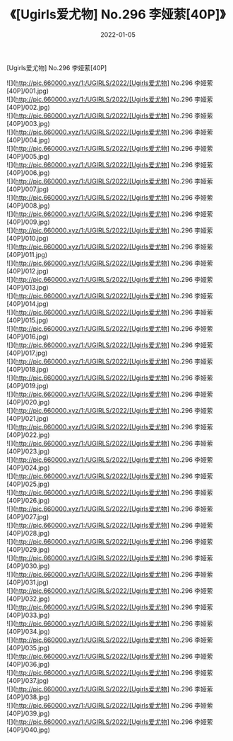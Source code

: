 ﻿---
layout: post
title:  《[Ugirls爱尤物] No.296 李娅萦[40P]》
date:   2022-01-05
img: http://pic.660000.xyz/1:/UGIRLS/2022/[Ugirls爱尤物] No.296 李娅萦[40P]/000.jpg
categories: [美女, 清纯, 唯美]
---

[Ugirls爱尤物] No.296 李娅萦[40P]

  ![](http://pic.660000.xyz/1:/UGIRLS/2022/[Ugirls爱尤物] No.296 李娅萦[40P]/001.jpg) <br> ![](http://pic.660000.xyz/1:/UGIRLS/2022/[Ugirls爱尤物] No.296 李娅萦[40P]/002.jpg) <br> ![](http://pic.660000.xyz/1:/UGIRLS/2022/[Ugirls爱尤物] No.296 李娅萦[40P]/003.jpg) <br> ![](http://pic.660000.xyz/1:/UGIRLS/2022/[Ugirls爱尤物] No.296 李娅萦[40P]/004.jpg) <br> ![](http://pic.660000.xyz/1:/UGIRLS/2022/[Ugirls爱尤物] No.296 李娅萦[40P]/005.jpg) <br> ![](http://pic.660000.xyz/1:/UGIRLS/2022/[Ugirls爱尤物] No.296 李娅萦[40P]/006.jpg) <br> ![](http://pic.660000.xyz/1:/UGIRLS/2022/[Ugirls爱尤物] No.296 李娅萦[40P]/007.jpg) <br> ![](http://pic.660000.xyz/1:/UGIRLS/2022/[Ugirls爱尤物] No.296 李娅萦[40P]/008.jpg) <br> ![](http://pic.660000.xyz/1:/UGIRLS/2022/[Ugirls爱尤物] No.296 李娅萦[40P]/009.jpg) <br> ![](http://pic.660000.xyz/1:/UGIRLS/2022/[Ugirls爱尤物] No.296 李娅萦[40P]/010.jpg) <br> ![](http://pic.660000.xyz/1:/UGIRLS/2022/[Ugirls爱尤物] No.296 李娅萦[40P]/011.jpg) <br> ![](http://pic.660000.xyz/1:/UGIRLS/2022/[Ugirls爱尤物] No.296 李娅萦[40P]/012.jpg) <br> ![](http://pic.660000.xyz/1:/UGIRLS/2022/[Ugirls爱尤物] No.296 李娅萦[40P]/013.jpg) <br> ![](http://pic.660000.xyz/1:/UGIRLS/2022/[Ugirls爱尤物] No.296 李娅萦[40P]/014.jpg) <br> ![](http://pic.660000.xyz/1:/UGIRLS/2022/[Ugirls爱尤物] No.296 李娅萦[40P]/015.jpg) <br> ![](http://pic.660000.xyz/1:/UGIRLS/2022/[Ugirls爱尤物] No.296 李娅萦[40P]/016.jpg) <br> ![](http://pic.660000.xyz/1:/UGIRLS/2022/[Ugirls爱尤物] No.296 李娅萦[40P]/017.jpg) <br> ![](http://pic.660000.xyz/1:/UGIRLS/2022/[Ugirls爱尤物] No.296 李娅萦[40P]/018.jpg) <br> ![](http://pic.660000.xyz/1:/UGIRLS/2022/[Ugirls爱尤物] No.296 李娅萦[40P]/019.jpg) <br> ![](http://pic.660000.xyz/1:/UGIRLS/2022/[Ugirls爱尤物] No.296 李娅萦[40P]/020.jpg) <br> ![](http://pic.660000.xyz/1:/UGIRLS/2022/[Ugirls爱尤物] No.296 李娅萦[40P]/021.jpg) <br> ![](http://pic.660000.xyz/1:/UGIRLS/2022/[Ugirls爱尤物] No.296 李娅萦[40P]/022.jpg) <br> ![](http://pic.660000.xyz/1:/UGIRLS/2022/[Ugirls爱尤物] No.296 李娅萦[40P]/023.jpg) <br> ![](http://pic.660000.xyz/1:/UGIRLS/2022/[Ugirls爱尤物] No.296 李娅萦[40P]/024.jpg) <br> ![](http://pic.660000.xyz/1:/UGIRLS/2022/[Ugirls爱尤物] No.296 李娅萦[40P]/025.jpg) <br> ![](http://pic.660000.xyz/1:/UGIRLS/2022/[Ugirls爱尤物] No.296 李娅萦[40P]/026.jpg) <br> ![](http://pic.660000.xyz/1:/UGIRLS/2022/[Ugirls爱尤物] No.296 李娅萦[40P]/027.jpg) <br> ![](http://pic.660000.xyz/1:/UGIRLS/2022/[Ugirls爱尤物] No.296 李娅萦[40P]/028.jpg) <br> ![](http://pic.660000.xyz/1:/UGIRLS/2022/[Ugirls爱尤物] No.296 李娅萦[40P]/029.jpg) <br> ![](http://pic.660000.xyz/1:/UGIRLS/2022/[Ugirls爱尤物] No.296 李娅萦[40P]/030.jpg) <br> ![](http://pic.660000.xyz/1:/UGIRLS/2022/[Ugirls爱尤物] No.296 李娅萦[40P]/031.jpg) <br> ![](http://pic.660000.xyz/1:/UGIRLS/2022/[Ugirls爱尤物] No.296 李娅萦[40P]/032.jpg) <br> ![](http://pic.660000.xyz/1:/UGIRLS/2022/[Ugirls爱尤物] No.296 李娅萦[40P]/033.jpg) <br> ![](http://pic.660000.xyz/1:/UGIRLS/2022/[Ugirls爱尤物] No.296 李娅萦[40P]/034.jpg) <br> ![](http://pic.660000.xyz/1:/UGIRLS/2022/[Ugirls爱尤物] No.296 李娅萦[40P]/035.jpg) <br> ![](http://pic.660000.xyz/1:/UGIRLS/2022/[Ugirls爱尤物] No.296 李娅萦[40P]/036.jpg) <br> ![](http://pic.660000.xyz/1:/UGIRLS/2022/[Ugirls爱尤物] No.296 李娅萦[40P]/037.jpg) <br> ![](http://pic.660000.xyz/1:/UGIRLS/2022/[Ugirls爱尤物] No.296 李娅萦[40P]/038.jpg) <br> ![](http://pic.660000.xyz/1:/UGIRLS/2022/[Ugirls爱尤物] No.296 李娅萦[40P]/039.jpg) <br> ![](http://pic.660000.xyz/1:/UGIRLS/2022/[Ugirls爱尤物] No.296 李娅萦[40P]/040.jpg) <br>